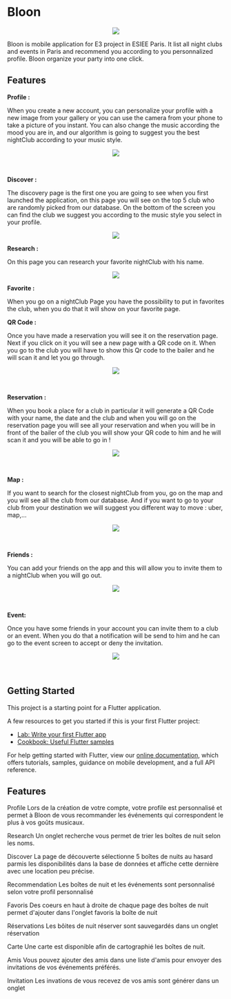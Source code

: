 # Bloon
<p align= "center">
<img src="assets/logoBigger.png" >
</p>

Bloon is mobile application for E3 project in ESIEE Paris. It list all night clubs and events in Paris and recommend you 
according to you personnalized profile. Bloon organize your party into one click.


## Features



__Profile :__

When you create a new account, you can personalize your profile with a new image from your gallery or you can use the camera from your phone to take a picture of you instant.
You can also change the music according the mood you are in, and our algorithm is going to suggest you the best nightClub according to your music style.

<p align= "center">
<img src="assets/reademeImage/4.png"  align="middle">
</p>
</br>




__Discover :__

The discovery page is the first one you are going to see when you first launched the application, on this page you will see on the top 5 club who are randomly picked from our database.
On the bottom of the screen you can find the club we suggest you according to the music style you select in your profile.

<p align= "center">
<img src="assets/reademeImage/1.png" align="middle">
</p>


__Research :__

On this page you can research your favorite nightClub with his name.

<p align= "center">
<img src="assets/reademeImage/2.png" align="middle">
</p>



__Favorite :__

When you go on a nightClub Page you have the possibility to put in favorites the club, when you do that it will show on your favorite page.
</br>





__QR Code :__

Once you have made a reservation you will see it on the reservation page. Next if you click on it you will see a new page with a QR code on it. 
When you go to the club you will have to show this Qr code to the bailer and he will scan it and let you go through.

<p align= "center">
<img src="assets/reademeImage/5.png" align="middle">
</p>

</br>


__Reservation :__

When you book a place for a club in particular it will generate a QR Code with your name, the date and the club and when you will go on the reservation page you
will see all your reservation and when you will be in front of the bailer of the club you will show your QR code to him and he will scan it and you will be able to go in !

<p align= "center">
<img src="assets/reademeImage/8.png" align="middle">
</p>

</br>



__Map :__

If you want to search for the closest nightClub from you, go on the map and you will see all the club from our database.
And if you want to go to your club from your destination we will suggest you different way to move : uber, map,...

<p align= "center">
<img src="assets/reademeImage/3.png" align="middle">
</p>

</br>


__Friends :__

You can add your friends on the app and this will allow you to invite them to a nightClub when you will go out.

<p align= "center">
<img src="assets/reademeImage/6.png" align="middle">
</p>

</br>


__Event:__

Once you have some friends in your account you can invite them to a club or an event. When you do that a notification will be send to him and he can go to the 
event screen to accept or deny the invitation.

<p align= "center">
<img src="assets/reademeImage/7.png" align="middle">
</p>

</br>


## Getting Started

This project is a starting point for a Flutter application.

A few resources to get you started if this is your first Flutter project:

- [Lab: Write your first Flutter app](https://flutter.io/docs/get-started/codelab)
- [Cookbook: Useful Flutter samples](https://flutter.io/docs/cookbook)

For help getting started with Flutter, view our 
[online documentation](https://flutter.io/docs), which offers tutorials, 
samples, guidance on mobile development, and a full API reference.

## Features

Profile
Lors de la création de votre compte, votre profile est personnalisé et permet à Bloon de vous recommander les événements qui correspondent le plus à vos goûts musicaux.

Research
Un onglet recherche vous permet de trier les boîtes de nuit selon les noms.

Discover
La page de découverte sélectionne 5 boîtes de nuits au hasard parmis les disponibilités dans la base de données et affiche cette dernière avec une location peu précise.

Recommendation
Les boîtes de nuit et les événements sont personnalisé selon votre profil personnalisé

Favoris
Des coeurs en haut à droite de chaque page des boîtes de nuit permet d'ajouter dans l'onglet favoris la boîte de nuit 

Réservations
Les bôites de nuit réserver sont sauvegardés dans un onglet réservation

Carte
Une carte est disponible afin de cartographié les boîtes de nuit.

Amis
Vous pouvez ajouter des amis dans une liste d'amis pour envoyer des invitations de vos événements préférés.

Invitation
Les invations de vous recevez de vos amis sont générer dans un onglet
